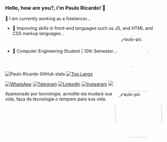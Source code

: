 ### Hello, how are you?, i'm Paulo Ricardo! 👋

🔭 I am currently working as a freelancer...
- 🌱 Improving skills in front-end languages ​​such as JS, and HTML and CSS markup languages...
- 🌱 Computer Engineering Student | 10th Semester...<img align="center" alt="Paulo-pic" height="100" style="border-radius:50px;" src="https://media.discordapp.net/attachments/1072521168608829485/1072521232379027527/gif-carregando-loading.gif">
</div>

![Paulo Ricardo GitHub stats](https://github-readme-stats.vercel.app/api?username=paulo-RP&show_icons=true&theme=merko) [![Top Langs](https://github-readme-stats.vercel.app/api/top-langs/?username=paulo-RP&layout=compact)](https://github.com/anuraghazra/github-readme-stats)


[![WhatsApp](https://img.shields.io/badge/WhatsApp-25D366?style=for-the-badge&logo=whatsapp&logoColor=white
)](https://wa.me/5511940703130) [![Telegram](https://img.shields.io/badge/Telegram-2CA5E0?style=for-the-badge&logo=telegram&logoColor=white
)](https://t.me/@PRPS_94) [![LinkedIn](https://img.shields.io/badge/LinkedIn-0077B5?style=for-the-badge&logo=linkedin&logoColor=white)](https://www.linkedin.com/in/pauloricardo-1994/) [![Instagram](https://img.shields.io/badge/Instagram-E4405F?style=for-the-badge&logo=instagram&logoColor=white)](https://www.instagram.com/paulo_kadu/) <a href="https://discord.gg/gkFa4WhT" target="_blank"><img src="https://img.shields.io/badge/Discord-7289DA?style=for-the-badge&logo=discord&logoColor=white" target="_blank"></a> 


<img align="right" alt="Paulo-pic" height="150" style="border-radius:50px;" src="https://media.discordapp.net/attachments/596128688139927593/1037399922456137728/download20221103130852.png">
</div>

Apaixonado por tecnologia, acredite ela mudará sua vida, faça da tecnologia o tempero para sua vida.
